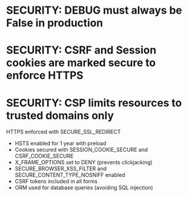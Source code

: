 # SECURITY: DEBUG must always be False in production
# SECURITY: CSRF and Session cookies are marked secure to enforce HTTPS
# SECURITY: CSP limits resources to trusted domains only
 HTTPS enforced with SECURE_SSL_REDIRECT
- HSTS enabled for 1 year with preload
- Cookies secured with SESSION_COOKIE_SECURE and CSRF_COOKIE_SECURE
- X_FRAME_OPTIONS set to DENY (prevents clickjacking)
- SECURE_BROWSER_XSS_FILTER and SECURE_CONTENT_TYPE_NOSNIFF enabled
- CSRF tokens included in all forms
- ORM used for database queries (avoiding SQL injection)